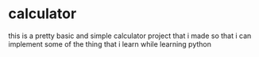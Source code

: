 # calculator
this is a pretty basic and simple calculator project that i made so that i can implement some of the thing that i learn while learning python
